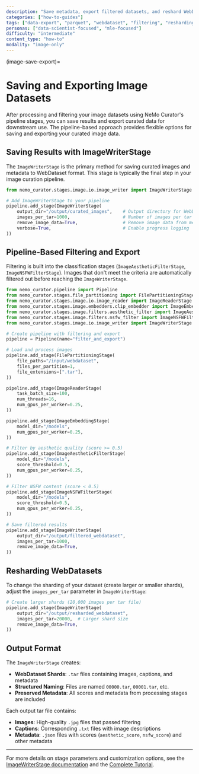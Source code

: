 ```yaml
---
description: "Save metadata, export filtered datasets, and reshard WebDatasets for downstream use after image curation"
categories: ["how-to-guides"]
tags: ["data-export", "parquet", "webdataset", "filtering", "resharding", "metadata"]
personas: ["data-scientist-focused", "mle-focused"]
difficulty: "intermediate"
content_type: "how-to"
modality: "image-only"
---
```


(image-save-export)=
# Saving and Exporting Image Datasets

After processing and filtering your image datasets using NeMo Curator's pipeline stages, you can save results and export curated data for downstream use. The pipeline-based approach provides flexible options for saving and exporting your curated image data.

## Saving Results with ImageWriterStage

The `ImageWriterStage` is the primary method for saving curated images and metadata to WebDataset format. This stage is typically the final step in your image curation pipeline.

```python
from nemo_curator.stages.image.io.image_writer import ImageWriterStage

# Add ImageWriterStage to your pipeline
pipeline.add_stage(ImageWriterStage(
    output_dir="/output/curated_images",    # Output directory for WebDataset shards
    images_per_tar=1000,                    # Number of images per tar file
    remove_image_data=True,                 # Remove image data from memory after writing
    verbose=True,                           # Enable progress logging
))
```

## Pipeline-Based Filtering and Export

Filtering is built into the classification stages (`ImageAestheticFilterStage`, `ImageNSFWFilterStage`). Images that don't meet the criteria are automatically filtered out before reaching the `ImageWriterStage`.

```python
from nemo_curator.pipeline import Pipeline
from nemo_curator.stages.file_partitioning import FilePartitioningStage
from nemo_curator.stages.image.io.image_reader import ImageReaderStage
from nemo_curator.stages.image.embedders.clip_embedder import ImageEmbeddingStage
from nemo_curator.stages.image.filters.aesthetic_filter import ImageAestheticFilterStage
from nemo_curator.stages.image.filters.nsfw_filter import ImageNSFWFilterStage
from nemo_curator.stages.image.io.image_writer import ImageWriterStage

# Create pipeline with filtering and export
pipeline = Pipeline(name="filter_and_export")

# Load and process images
pipeline.add_stage(FilePartitioningStage(
    file_paths="/input/webdataset",
    files_per_partition=1,
    file_extensions=[".tar"],
))

pipeline.add_stage(ImageReaderStage(
    task_batch_size=100,
    num_threads=16,
    num_gpus_per_worker=0.25,
))

pipeline.add_stage(ImageEmbeddingStage(
    model_dir="/models",
    num_gpus_per_worker=0.25,
))

# Filter by aesthetic quality (score >= 0.5)
pipeline.add_stage(ImageAestheticFilterStage(
    model_dir="/models",
    score_threshold=0.5,
    num_gpus_per_worker=0.25,
))

# Filter NSFW content (score < 0.5)
pipeline.add_stage(ImageNSFWFilterStage(
    model_dir="/models",
    score_threshold=0.5,
    num_gpus_per_worker=0.25,
))

# Save filtered results
pipeline.add_stage(ImageWriterStage(
    output_dir="/output/filtered_webdataset",
    images_per_tar=1000,
    remove_image_data=True,
))
```

## Resharding WebDatasets

To change the sharding of your dataset (create larger or smaller shards), adjust the `images_per_tar` parameter in `ImageWriterStage`:

```python
# Create larger shards (20,000 images per tar file)
pipeline.add_stage(ImageWriterStage(
    output_dir="/output/resharded_webdataset",
    images_per_tar=20000,  # Larger shard size
    remove_image_data=True,
))
```

## Output Format

The `ImageWriterStage` creates:

* **WebDataset Shards**: `.tar` files containing images, captions, and metadata
* **Structured Naming**: Files are named `00000.tar`, `00001.tar`, etc.
* **Preserved Metadata**: All scores and metadata from processing stages are included

Each output tar file contains:
* **Images**: High-quality `.jpg` files that passed filtering
* **Captions**: Corresponding `.txt` files with image descriptions
* **Metadata**: `.json` files with scores (`aesthetic_score`, `nsfw_score`) and other metadata

---

For more details on stage parameters and customization options, see the [ImageWriterStage documentation](process-data/index.md) and the [Complete Tutorial](https://github.com/NVIDIA/NeMo-Curator/blob/main/tutorials/image/getting-started/image_curation_example.py).

<!-- More details and examples will be added here. --> 